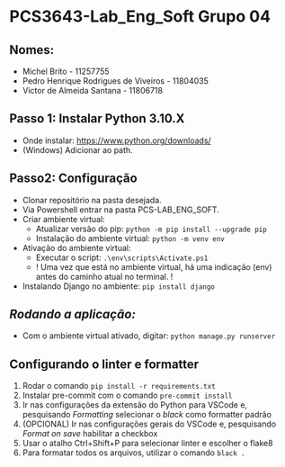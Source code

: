 # PCS3643-Lab_Eng_Soft Grupo 04 

## Nomes:
- Michel Brito - 11257755 
- Pedro Henrique Rodrigues de Viveiros - 11804035 
- Victor de Almeida Santana - 11806718 

## **Passo 1: Instalar Python 3.10.X**
- Onde instalar: https://www.python.org/downloads/
- (Windows) Adicionar ao path.

## **Passo2: Configuração**
- Clonar repositório na pasta desejada. 
- Via Powershell entrar na pasta PCS-LAB_ENG_SOFT.
- Criar ambiente virtual: 
  - Atualizar versão do pip: `python -m pip install --upgrade pip`
  - Instalação do ambiente virtual: `python -m venv env`
- Ativação do ambiente virtual: 
  - Executar o script: `.\env\scripts\Activate.ps1`
  - ! Uma vez que está no ambiente virtual, há uma indicação (env) antes do caminho atual no terminal. !
- Instalando Django no ambiente:  `pip install django` 

 ## *Rodando a aplicação:* 
 - Com o ambiente virtual ativado, digitar: `python manage.py runserver`

 ## Configurando o linter e formatter
 1. Rodar o comando `pip install -r requirements.txt`
 2. Instalar pre-commit com o comando `pre-commit install`
 3. Ir nas configurações da extensão do Python para VSCode e, pesquisando *Formatting* selecionar o *black* como formatter padrão
 4. (OPCIONAL) Ir nas configurações gerais do VSCode e, pesquisando *Format on save* habilitar a checkbox
 5. Usar o atalho Ctrl+Shift+P para selecionar linter e escolher o flake8
 4. Para formatar todos os arquivos, utilizar o comando `black .`

